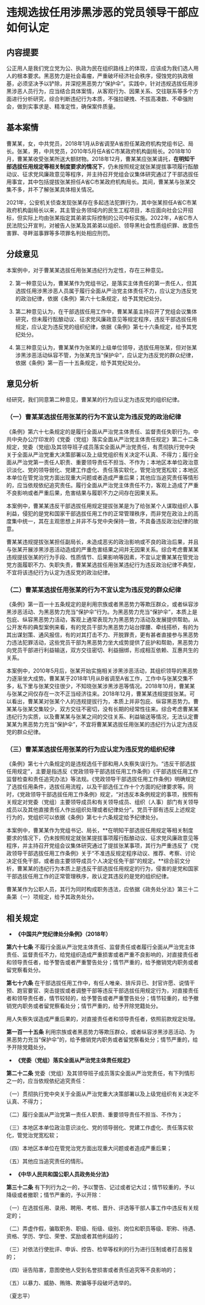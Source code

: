 # 违规选拔任用涉黑涉恶的党员领导干部应如何认定

## 内容提要

公正用人是我们党立党为公、执政为民在组织路线上的体现，应该成为我们选人用人的根本要求。黑恶势力是社会毒瘤，严重破坏经济社会秩序，侵蚀党的执政根基，必须坚决予以铲除，并深挖黑恶势力“保护伞”。实践中，针对违规选拔任用涉黑涉恶人员行为，应当结合具体案情，从客观行为、因果关系、交往联系等多个方面进行分析研究，综合判断违纪行为本质，不强拉硬拽、不拔高凑数、不牵强附会，做到实事求是、精准定性，确保案件质量。

## 基本案情

曹某某，女，中共党员，2018年1月从B省调至A省担任某政府机构党组书记、局长。张某，男，中共党员，2010年5月任A省C市某政府机构副局长。2018年10月，曹某某收受张某所送大额财物。2018年12月，曹某某应张某请托，**在明知干部选拔任用规定等相关制度要求的情况下**，仍未按照规定就张某提拔事项履行酝酿动议、征求党风廉政意见等程序，并主持召开党组会议集体研究通过了干部选拔任用事宜，其中包括提拔张某担任A省C市某政府机构局长。其间，曹某某与张某交集不多，并不了解张某具体相关情况。

2021年，公安机关侦查发现张某存在多起违法犯罪行为，其中张某担任A省C市某政府机构副局长以来，其主管业务领域内的民生工程项目，本应面向社会公开招标，但实际上均由张某指定其弟弟实际控制的公司中标实施。2022年，A省C市人民法院公开宣判，对被告人张某及其弟弟以组织、领导黑社会性质组织罪、故意伤害罪、寻畔滋事罪等多项罪名判处相应刑罚。

## 分歧意见

本案例中，对于曹某某选拔任用张某违纪行为定性，存在三种意见。

2. 第一种意见认为，曹某某作为党组书记，是落实主体责任的第一责任人，但其选拔任用涉黑涉恶人员属于履行全面从严治党主体责任不力，应认定为违反党的政治纪律，依据《条例》第六十七条规定，给予其党纪处分。

3. 第二种意见认为，在干部选拔任用工作中，曹某某虽主持召开了党组会议集体研究，但未履行酝酿动议、征求党风廉政意见等规定程序，违反干部选拔任用规定，应认定为违反党的组织纪律，依据《条例》第七十六条规定，给予其党纪处分。

3. 第三种意见认为，曹某某作为张某的上级单位领导，选拔任用张某，但对张某涉黑涉恶活动纵容不管，为张某充当“保护伞”，应认定为违反党的群众纪律，依据《条例》第一百一十五条规定，给予其党纪处分。

## 意见分析

经研究，我们同意第二种意见，曹某某的行为应认定为违反党的组织纪律。

### （一）曹某某选拔任用张某的行为不宜认定为违反党的政治纪律

《条例》第六十七条规定的是履行全面从严治党主体责任、监督责任失职行为。中共中央办公厅印发的《党委（党组）落实全面从严治党主体责任规定》第二十二条规定，党委（党组)及其领导班子成员落实全面从严治党责任，有贯彻执行党中央关于全面从严治党重大决策部署以及上级党组织有关决定不认真、不得力；履行全面从严治党第一责任人职责、重要领导责任不担当、不作为；本地区本单位政治意识淡化、党的领导弱化、党建工作虚化、责任落实软化，管党治党宽松软；本地区本单位在管党治党方面出现重大问题或者造成严重后果；其他应当追究责任等情形的，应当依规依纪追究责任。履行全面从严治党主体责任不力，客观上造成了严重不良影响或者严重后果，危害结果与履职不力之间存在因果关系。

本案例中，曹某某违反干部选拔任用规定提拔张某是为了给张某个人谋取组织人事利益，侵犯的是党和国家干部选拔任用工作的正常管理秩序，而非党在政治上的高度集中统一，其在主观思想上并非不与党中央保持一致，不具备违反政治纪律的故意。

曹某某违规提拔张某担任副局长，未造成恶劣的政治影响或不良的政治后果，并且与张某开展涉黑涉恶活动造成的严重危害结果之间并无因果关系。综合考虑曹某某违规提拔张某的行为手段、性质情节、后果影响等因素，不宜认定曹某某在管党治党方面履职不力、失职失责，曹某某选拔任用张某违纪行为违反政治纪律不典型，不宜将该违纪行为认定为违反党的政治纪律。

### （二）曹某某选拔任用张某的行为不宜认定为违反党的群众纪律

《条例》第一百一十五条规定的是利用宗族或者黑恶势力等欺压群众，或者纵容涉黑涉恶活动、为黑恶势力充当“保护伞”行为。为黑恶势力充当“保护伞”，本质上是包庇、纵容黑恶势力活动，客观上通常表现为为黑恶势力活动及发展提供帮助。从公开发布的典型案例来看，有的党员干部为黑恶势力站台撑腰、牵线搭桥，有的为其出谋划策、通风报信，有的对其打击不力、开脱罪责，更有甚者直接参与黑恶势力违法犯罪活动，这些党员干部为黑恶势力坐大成势提供了庇护和帮助，黑恶势力向党员干部进行利益输送，双方交往密切、利益捆绑，形成相互依赖、互惠共生的关系。

本案例中，2010年5月后，张某开始实施相关涉黑涉恶活动，其组织领导的黑恶势力逐渐坐大成势。曹某某于2018年1月从B省调至A省工作，工作中与张某交集不多，私下里与张某交往很少，不知晓张某涉黑涉恶等情况。2018年10月，曹某某与张某之间仅存在一次不正当经济往来。2018年12月，曹某某违规提拔张某。可以看出，曹某某对张某个人的违规提拔行为，本质上并非包庇、纵容黑恶势力。曹某某与张某交集较少，双方交往不密切，没有长期的经常性往来。综合考虑曹某某违纪行为实质，以及曹某某与张某之间的交往关系、利益输送等情况，无法认定曹某某为黑恶势力充当“保护伞”，不宜将曹某某选拔任用张某的违纪行为认定为违反党的群众纪律。

### （三）曹某某选拔任用张某的行为应认定为违反党的组织纪律

《条例》第七十六条规定的是违规选任干部和用人失察失误行为。“违反干部选拔任用规定”，主要是指违反《党政领导干部选拔任用工作条例》《干部选拔任用工作监督检查和责任追究办法》等法规。《党政领导干部选拔任用工作条例》明确规定了选拔任用条件，选拔任用流程，以及干部选任工作十个方面的纪律要求等。同时，《党政领导干部选拔任用工作条例》规定，“对违反本条例规定的事项，按照有关规定对党委（党组）主要领导成员和有关领导成员、组织（人事）部门有关领导成员以及其他直接责任人作出组织处理或者纪律处分”。党员干部有违反上述规定行为的，党组织可以依据《条例》第七十六条规定给予纪律处分。

本案例中，曹某某作为党组书记、局长，**在明知干部选拔任用规定等相关制度要求的情况下，仍未按照规定就张某提拔事项履行酝酿动议、征求党风廉政意见等程序，并主持召开党组会议集体研究通过了提拔张某事项，其行为严重违反了《党政领导干部选拔任用工作条例》关于“不准违反规定程序动议、推荐、考察、讨论决定任免干部，或者由主要领导成员个人决定任免干部”的规定。**综合前文分析，曹某某的违纪行为本质上是违反干部选拔任用规定的行为，侵害的是党和国家干部选拔任用工作的正常管理秩序，故认定其违反的是党的组织纪律。

曹某某作为公职人员，其行为同时构成职务违法，应依据《政务处分法》第三十二条第（一）项规定，给予其政务处分。

## 相关规定

* **《中国共产党纪律处分条例》（2018年）**

**第六十七条** 不履行全面从严治党主体责任、监督责任或者履行全面从严治党主体责任、监督责任不力，给党组织造成严重损害或者严重不良影响的，对直接责任者和领导责任者，给予警告或者严重警告处分；情节严重的，给予撤销党内职务或者留党察看处分。

**第七十六条** 在干部选拔任用工作中，有任人唯亲、排斥异已、封官许愿、说情干预、跑官要官、突击提拔或者调整干部等违反干部选拔任用规定行为，对直接责任者和领导责任者，情节较轻的，给予警告或者严重警告处分；情节较重的，给予撤销党内职务或者留党察看处分；情节严重的，给予开除党籍处分。

用人失察失误造成严重后果的，对直接责任者和领导责任者，依照前款规定处理。

**第一百一十五条** 利用宗族或者黑恶势力等欺压群众，或者纵容涉黑涉恶活动、为黑恶势力充当“保护伞”的，给予撤销党内职务或者留党察看处分；情节严重的，给予开除党籍处分。

* **《党委（党组）落实全面从严治党主体责任规定》**

**第二十二条** 党委（党组）及其领导班子成员落实全面从严治党责任，有下列情形之一的，应当依规依纪追究责任：

（一）贯彻执行党中央关于全面从严治党重大决策部署以及上级党组织有关决定不认真、不得力；

（二）履行全面从严治党第一责任人职责、重要领导责任不担当、不作为；

（三）本地区本单位政治意识淡化、党的领导弱化、党建工作虚化、责任落实软化，管党治党宽松软；

（四）本地区本单位在管党治党方面出现重大问题或者造成严重后果；

（五）其他应当追究责任的情形。

* **《中华人民共和国公职人员政务处分法》**

**第三十二条** 有下列行为之一的，予以警告、记过或者记大过；情节较重的，予以降级或者撤职；情节严重的，予以开除：

（一）在选拔任用、录用、聘用、考核、晋升、评选等干部人事工作中违反有关规定的；

（二）弄虚作假，骗取职务、职级、衔级、级别、岗位和职员等级、职称、待遇、资格、学历、学位、荣誉、奖励或者其他利益的；

（三）对依法行使批评、申诉、控告、检举等权利的行为进行压制或者打击报复的；

（四）诬告陷害，意图使他人受到名誉损害或者责任追究等不良影响的；

（五）以暴力、威胁、贿赂、欺骗等手段破坏选举的。

（夏志平）